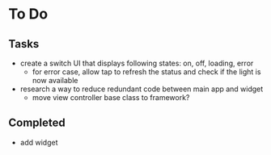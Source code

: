 # To Do

## Tasks  
* create a switch UI that displays following states: on, off, loading, error
  * for error case, allow tap to refresh the status and check if the light is now available
* research a way to reduce redundant code between main app and widget
  * move view controller base class to framework?

## Completed  
* add widget